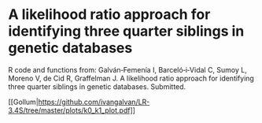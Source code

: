 # A likelihood ratio approach for identifying three quarter siblings in genetic databases

R code and functions from: Galván‐Femenía I, Barceló‐i‐Vidal C, Sumoy L, Moreno V, de Cid R, Graffelman J. A likelihood ratio approach for identifying three quarter siblings in genetic databases. Submitted.

[[Gollum|https://github.com/ivangalvan/LR-3.4S/tree/master/plots/k0_k1_plot.pdf]]


